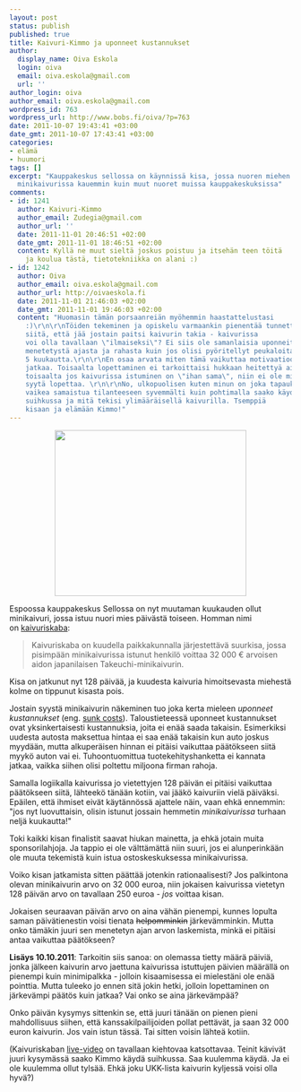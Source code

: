```yaml
---
layout: post
status: publish
published: true
title: Kaivuri-Kimmo ja uponneet kustannukset
author:
  display_name: Oiva Eskola
  login: oiva
  email: oiva.eskola@gmail.com
  url: ''
author_login: oiva
author_email: oiva.eskola@gmail.com
wordpress_id: 763
wordpress_url: http://www.bobs.fi/oiva/?p=763
date: 2011-10-07 19:43:41 +03:00
date_gmt: 2011-10-07 17:43:41 +03:00
categories:
- elämä
- huumori
tags: []
excerpt: "Kauppakeskus sellossa on käynnissä kisa, jossa nuoren miehen pitää istua
  minikaivurissa kauemmin kuin muut nuoret muissa kauppakeskuksissa"
comments:
- id: 1241
  author: Kaivuri-Kimmo
  author_email: Zudegia@gmail.com
  author_url: ''
  date: 2011-11-01 20:46:51 +02:00
  date_gmt: 2011-11-01 18:46:51 +02:00
  content: Kyllä ne muut sieltä joskus poistuu ja itsehän teen töitä
    ja koulua tästä, tietotekniikka on alani :)
- id: 1242
  author: Oiva
  author_email: oiva.eskola@gmail.com
  author_url: http://oivaeskola.fi
  date: 2011-11-01 21:46:03 +02:00
  date_gmt: 2011-11-01 19:46:03 +02:00
  content: "Huomasin tämän porsaanreiän myöhemmin haastattelustasi
    :)\r\n\r\nTöiden tekeminen ja opiskelu varmaankin pienentää tunnetta
    siitä, että jää jostain paitsi kaivurin takia - kaivurissa
    voi olla tavallaan \"ilmaiseksi\"? Ei siis ole samanlaisia uponneita kustannuksia
    menetetystä ajasta ja rahasta kuin jos olisi pyöritellyt peukaloitaan
    5 kuukautta.\r\n\r\nEn osaa arvata miten tämä vaikuttaa motivaatioon
    jatkaa. Toisaalta lopettaminen ei tarkoittaisi hukkaan heitettyä aikaa, ja
    toisaalta jos kaivurissa istuminen on \"ihan sama\", niin ei ole mitään
    syytä lopettaa. \r\n\r\nNo, ulkopuolisen kuten minun on joka tapauksessa
    vaikea samaistua tilanteeseen syvemmälti kuin pohtimalla saako käydä
    suihkussa ja mitä tekisi ylimääräisellä kaivurilla. Tsemppiä
    kisaan ja elämään Kimmo!"
---
```

<p style="text-align: center;"><img class="size-full wp-image-766 aligncenter" title="Kaivuri-Kimmo" src="{{ site.baseurl }}/images/2011/10/kimmo.jpg" alt="" width="342" height="296" /></p>
<p>Espoossa kauppakeskus Sellossa on nyt muutaman kuukauden ollut minikaivuri, jossa istuu nuori mies päivästä toiseen. Homman nimi on&nbsp;<a href="http://www.kaivuriskaba.fi/">kaivuriskaba</a>:</p>
<blockquote><p>Kaivuriskaba on kuudella paikkakunnalla järjestettävä suurkisa, jossa pisimpään minikaivurissa istunut henkilö voittaa 32 000 &euro; arvoisen aidon japanilaisen Takeuchi-minikaivurin.</p></blockquote>
<p>Kisa on jatkunut nyt 128 päivää, ja kuudesta kaivuria himoitsevasta miehestä kolme on tippunut kisasta pois.</p>
<p>Jostain syystä minikaivurin näkeminen tuo joka kerta mieleen <em>uponneet kustannukset</em> (eng. <a title="Wikipedia: Sunk costs (eng.)" href="http://en.wikipedia.org/wiki/Sunk_costs">sunk costs</a>). Taloustieteessä uponneet kustannukset ovat yksinkertaisesti kustannuksia, joita ei enää saada takaisin. Esimerkiksi uudesta autosta maksettua hintaa ei saa enää takaisin kun auto joskus myydään, mutta alkuperäisen hinnan ei pitäisi vaikuttaa päätökseen siitä myykö auton vai ei. Tuhoontuomittua tuotekehityshanketta ei kannata jatkaa, vaikka siihen olisi poltettu miljoona firman rahoja.</p>
<p>Samalla logiikalla kaivurissa jo vietettyjen 128 päivän ei pitäisi vaikuttaa päätökseen siitä, lähteekö tänään kotiin, vai jääkö kaivuriin vielä päiväksi. Epäilen, että ihmiset eivät käytännössä ajattele näin, vaan ehkä ennemmin: "jos nyt luovuttaisin, olisin istunut jossain hemmetin <em>minikaivurissa</em> turhaan neljä kuukautta!"</p>
<p>Toki kaikki kisan finalistit saavat hiukan mainetta, ja ehkä jotain muita sponsorilahjoja. Ja tappio ei ole välttämättä niin suuri, jos ei alunperinkään ole muuta tekemistä kuin istua ostoskeskuksessa minikaivurissa.</p>
<p>Voiko kisan jatkamista sitten päättää jotenkin rationaalisesti? Jos palkintona olevan minikaivurin arvo on 32 000 euroa, niin jokaisen kaivurissa vietetyn 128 päivän arvo on tavallaan 250 euroa - <em>jos</em> voittaa kisan.</p>
<p>Jokaisen seuraavan päivän arvo on aina vähän pienempi, kunnes lopulta saman päivätienestin voisi tienata <del>helpomminkin</del> järkevämminkin. Mutta onko tämäkin juuri sen menetetyn ajan arvon laskemista, minkä ei pitäisi antaa vaikuttaa päätökseen?</p>
<p><strong>Lisäys 10.10.2011</strong>: Tarkoitin siis sanoa: on olemassa tietty määrä päiviä, jonka jälkeen kaivurin arvo jaettuna kaivurissa istuttujen päivien määrällä on pienempi kuin minimipalkka - jolloin kisaamisessa ei mielestäni ole enää pointtia. Mutta tuleeko jo ennen sitä jokin hetki, jolloin lopettaminen on järkevämpi päätös kuin jatkaa? Vai onko se aina järkevämpää?</p>
<p>Onko päivän kysymys sittenkin se, että juuri tänään on pienen pieni mahdollisuus siihen, että kanssakilpailijoiden pollat pettävät, ja saan 32 000 euron kaivurin. Jos vain istun tässä. Tai sitten voisin lähteä kotiin.</p>
<p>(Kaivuriskaban <a href="http://www.kaivuriskaba.fi/chat/chat.php?chat_group=2">live-video</a> on tavallaan kiehtovaa katsottavaa. Teinit kävivät juuri kysymässä saako Kimmo käydä suihkussa. Saa kuulemma käydä. Ja ei ole kuulemma ollut tylsää. Ehkä joku UKK-lista kaivurin kyljessä voisi olla hyvä?)</p>
